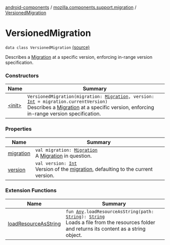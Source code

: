 [android-components](../../index.md) / [mozilla.components.support.migration](../index.md) / [VersionedMigration](./index.md)

# VersionedMigration

`data class VersionedMigration` [(source)](https://github.com/mozilla-mobile/android-components/blob/master/components/support/migration/src/main/java/mozilla/components/support/migration/FennecMigrator.kt#L123)

Describes a [Migration](../-migration/index.md) at a specific version, enforcing in-range version specification.

### Constructors

| Name | Summary |
|---|---|
| [&lt;init&gt;](-init-.md) | `VersionedMigration(migration: `[`Migration`](../-migration/index.md)`, version: `[`Int`](https://kotlinlang.org/api/latest/jvm/stdlib/kotlin/-int/index.html)` = migration.currentVersion)`<br>Describes a [Migration](../-migration/index.md) at a specific version, enforcing in-range version specification. |

### Properties

| Name | Summary |
|---|---|
| [migration](migration.md) | `val migration: `[`Migration`](../-migration/index.md)<br>A [Migration](../-migration/index.md) in question. |
| [version](version.md) | `val version: `[`Int`](https://kotlinlang.org/api/latest/jvm/stdlib/kotlin/-int/index.html)<br>Version of the [migration](migration.md), defaulting to the current version. |

### Extension Functions

| Name | Summary |
|---|---|
| [loadResourceAsString](../../mozilla.components.support.test.file/kotlin.-any/load-resource-as-string.md) | `fun `[`Any`](https://kotlinlang.org/api/latest/jvm/stdlib/kotlin/-any/index.html)`.loadResourceAsString(path: `[`String`](https://kotlinlang.org/api/latest/jvm/stdlib/kotlin/-string/index.html)`): `[`String`](https://kotlinlang.org/api/latest/jvm/stdlib/kotlin/-string/index.html)<br>Loads a file from the resources folder and returns its content as a string object. |
